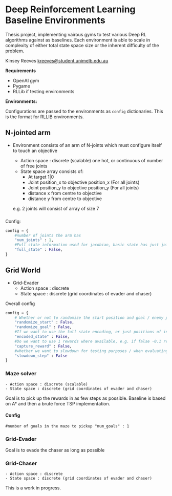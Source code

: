 # Deep Reinforcement Learning Baseline Environments

Thesis project, implementing vairous gyms to test various Deep RL algorithms against as baselines.
Each environment is able to scale in complexity of either total state space size or the inherent difficulty of the problem. 


Kinsey Reeves
kreeves@student.unimelb.edu.au

**Requirements**
- OpenAI gym
- Pygame
- RLLib if testing environments


**Environments:**

Configurations are passed to the environments as `config` dictionaries. This is the format for RLLIB environments.

## N-jointed arm
- Environment consists of an arm of N-joints which must configure itself    to touch an objective

    - Action space : discrete (scalable) one hot, or continuous of number of free joints
    - State space array consists of:
        - At target 1|0
        - Joint position_x to objective position_x  (For all joints)
        - Joint position_y to objective position_y (For all joints)
        - distance x from centre to objective
        - distance y from centre to objective
        
    e.g. 2 joints will consist of array of size 7
###
Config:
```python
config = {
    #number of joints the arm has
    "num_joints" : 1,
    #Full state information used for jacobian, basic state has just joint (x,y) positions
    "full_state" : False,
}

```
    
 ## Grid World
 - Grid-Evader
    - Action space : discrete
    - State space : discrete (grid coordinates of evader and chaser)
    
Overall config

```python
config = {
    # Whether or not to randomize the start position and goal / enemy positions
    "randomize_start" : False,
    "randomize_goal" : False,
    #If we want to use the full state encoding, or just positions of interest
    "encoded_state" : False,
    #Do we want to use 1 rewards where available, e.g. if false -0.1 rewards used, as outlined in Sutton 2018
    "capture_reward" : False,
    #whether we want to slowdown for testing purposes / when evaluating
    "slowdown_step" : False
}

```

### Maze solver
    - Action space : discrete (scalable)
    - State space : discrete (grid coordinates of evader and chaser)
 
Goal is to pick up the rewards in as few steps as possible. Baseline is based on A* and then a brute force TSP implementation. 

#### Config
`
#number of goals in the maze to pickup
"num_goals" : 1
`

### Grid-Evader
 
Goal is to evade the chaser as long as possible
    
### Grid-Chaser
    - Action space : discrete
    - State space : discrete (grid coordinates of evader and chaser)


This is a work in progress.

